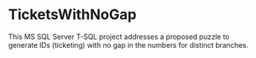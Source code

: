 # TicketsWithNoGap
This MS SQL Server T-SQL project addresses a proposed puzzle to generate IDs (ticketing) with no gap in the numbers for distinct branches.
